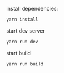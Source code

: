 install dependencies:

``` bash
yarn install
```

start dev server
``` bash
yarn run dev
```

start build
``` bash
yarn run build
```
